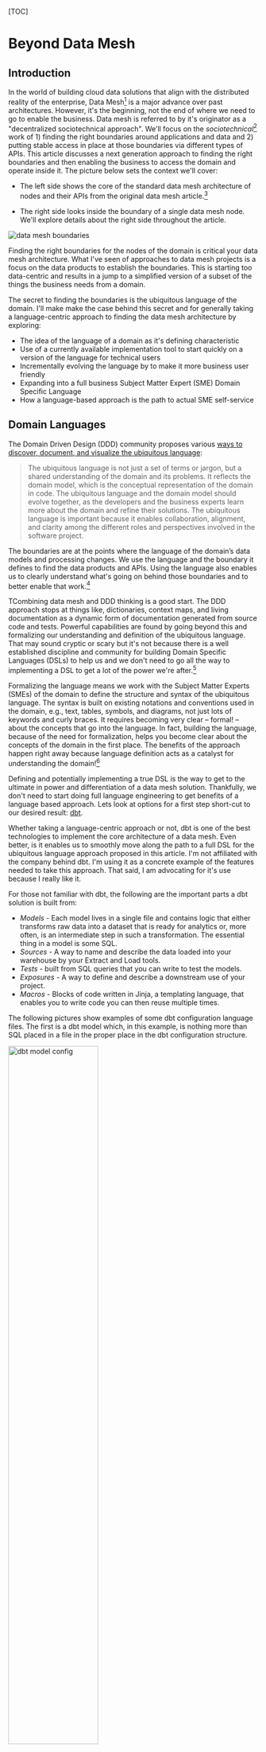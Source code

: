 [TOC]

# Beyond Data Mesh

## Introduction

In the world of building cloud data solutions that align with the distributed reality of the enterprise, Data Mesh[^data-mesh-intro] is a major advance over past architectures. However, it's the beginning, not the end of where we need to go to enable the business.  Data mesh is referred to by it's originator as a "decentralized sociotechnical approach". We'll focus on the *sociotechnical*[^sociotechnical] work of 1) finding the right boundaries around applications and data and 2) putting stable access in place at those boundaries via different types of APIs. This article discusses a next generation approach to finding the right boundaries and then enabling the business to access the domain and operate inside it. The picture below sets the context we'll cover:

- The left side shows the core of the standard data mesh architecture of nodes and their APIs from the original data mesh article.[^original-article]
- The right side looks inside the boundary of a single data mesh node. We'll explore details about the right side throughout the article.

  [^sociotechnical]: While calling it a "sociotechnical paradigm: an approach that recognizes the interactions between 
people and the technical architecture and solutions in complex organizations" in the Data Mesh book is a nice general description, I'll be referring to it as simply the data mesh architecture. 
  [^original-article]: This picture is is copied from the original article on data mesh: [Data Mesh Principles and Logical Architecture](https://martinfowler.com/articles/data-mesh-principles.html). 

  [^data-mesh-intro]: See [Data Mesh: Delivering Data-Driven Value at Scale](https://www.amazon.com/Data-Mesh-Delivering-Data-Driven-Value/dp/1492092398/ref=sr_1_1?crid=2WUIEMPCPFXWK&keywords=Data+Mesh%3A+Delivering+Data-Driven+Value+at+Scale&qid=1690809592&sprefix=data+mesh+delivering+data-driven+value+at+scale%2Caps%2C97&sr=8-1) or Starburst's [Description of a Data Mesh](https://www.starburst.io/learn/data-fundamentals/what-is-data-mesh/) and [Accelerating Your Cloud Migration Journey with a Data Mesh Architecture](accelerating-your-cloud-migration-journey-with-a-data-mesh-architecture/)

![data mesh boundaries](./images/data-mesh-boundaries.png)

Finding the right boundaries for the nodes of the domain is critical your data mesh architecture. What I've seen of approaches to data mesh projects is a focus on the data products to establish the boundaries. This is starting too data-centric and results in a jump to a simplified version of a subset of the things the business needs from a domain.  

The secret to finding the boundaries is the ubiquitous language of the domain. I'll make make the case behind this secret and for generally taking a language-centric approach to finding the data mesh architecture by exploring:
- The idea of the language of a domain as it's defining characteristic
- Use of a currently available implementation tool to start quickly on a version of the language for technical users
- Incrementally evolving the language by to make it more business user friendly
- Expanding into a full business Subject Matter Expert (SME) Domain Specific Language
- How a language-based approach is the path to actual SME self-service

## Domain Languages

The Domain Driven Design (DDD) community proposes various [ways to discover, document, and visualize the ubiquitous language](https://www.linkedin.com/advice/0/how-do-you-document-communicate-your-ubiquitous):

>The ubiquitous language is not just a set of terms or jargon, but a shared understanding of the domain and its problems. It reflects the domain model, which is the conceptual representation of the domain in code. The ubiquitous language and the domain model should evolve together, as the developers and the business experts learn more about the domain and refine their solutions. The ubiquitous language is important because it enables collaboration, alignment, and clarity among the different roles and perspectives involved in the software project.

The boundaries are at the points where the language of the domain’s data models and processing changes. We use the language and the boundary it defines to find the data products and APIs. Using the language also enables us to clearly understand what's going on behind those boundaries and to better enable that work.[^markus-on-DDD] 

[^markus-on-DDD]: For more about the intersection of DDD and the language of domains see [On the Relationship between Domain-Driven Design and Domain-Specific Languages](https://www.linkedin.com/pulse/relationship-between-domain-driven-design-languages-markus-voelter/)

TCombining data mesh and DDD thinking is a good start. The DDD approach stops at things like, dictionaries, context maps, and living documentation as a dynamic form of documentation generated from source code and tests. Powerful capabilities are found by going beyond this and formalizing our understanding and definition of the ubiquitous language.  That may sound cryptic or scary but it's not because there is a well established discipline and community for building Domain Specific Languages (DSLs) to help us and we don't need to go all the way to implementing a DSL to get a lot of the power we're after.[^DSL-community] 

[^DSL-community]: Great places to start with DSLs are this community: [Subject Matter First](https://subjectmatterfirst.org/) and the writings of this master practitioner: [the further reading list after this article](https://www.linkedin.com/pulse/relationship-between-domain-driven-design-languages-markus-voelter/) or just google for anything written by Markus Voelter.

Formalizing the language means we work with the Subject Matter Experts (SMEs) of the domain to define the structure and syntax of the ubiquitous language.  The syntax is built on existing notations and conventions used in the domain, e.g., text, tables, symbols, and diagrams, not just lots of keywords and curly braces. It requires becoming very clear – formal! – about the concepts that go into the language. In fact, building the language, because of the need for formalization, helps you become clear about the concepts of the domain in the first place. The benefits of the approach happen right away because language definition acts as a catalyst for understanding the domain![^Markus-adapted]

[^Markus-adapted]: This paragraph is taken from articles written by [Markus Voelter](https://voelter.de/index.html). 

Defining and potentially implementing a true DSL is the way to get to the ultimate in power and differentiation of a data mesh solution. Thankfully, we don't need to start doing full language engineering to get benefits of a language based approach. Lets look at options for a first step short-cut to our desired result: [dbt](https://www.getdbt.com/).

Whether taking a language-centric approach or not, dbt is one of the best technologies to implement the core architecture of a data mesh. Even better, is it enables us to smoothly move along the path to a full DSL for the ubiquitous language approach proposed in this article. I'm not affiliated with the company behind dbt. I'm using it as a concrete example of the features needed to take this approach. That said, I am advocating for it's use because I really like it. 

For those not familiar with dbt, the following are the important parts a dbt solution is built from:
- *Models* - Each model lives in a single file and contains logic that either transforms raw data into a dataset that is ready for analytics or, more often, is an intermediate step in such a transformation. The essential thing in a model is some SQL.
- *Sources* - A way to name and describe the data loaded into your warehouse by your Extract and Load tools.
- *Tests* - built from SQL queries that you can write to test the models.
- *Exposures* - A way to define and describe a downstream use of your project.
- *Macros* - Blocks of code written in Jinja, a templating language, that enables you to write code you can then reuse multiple times.

The following pictures show examples of some dbt configuration language files. The first is a dbt model which, in this example, is nothing more than SQL placed in a file in the proper place in the dbt configuration structure.

<img src="./images/dbt-model.png" alt="dbt model config" width="60%">

The next picture shows the template for the additional configuration of a model. It's just more *configuration language* in a text file. 

<img src="./images/dbt-model-properties.png" alt="dbt model config" width="40%">

Models are built by accessing the data exposed by other models or sources. A dbt solution built using this kind of configurations can be the core of a data API for a data mesh domain. You use SQL or additional dbt models to access the models defined as the data products of the domains in you data mesh. You formally create your data products by *exposing* them. Dbt has some basic features to control access, e.g., the Exposures described above, and they advancing those features rapidly. 

All of the parts of a dbt solution are specified using the same kind of file-based configuration language. This language is the first iteration of automation of our domain language. You could just use these basic out-of-the-box dbt features and implement a reasonable data mesh. All of the configuration files taken together forms a technical domain language for your data transformation and access workflows. The model specifications are the only domain specific parts created using the language. Dbt's language is a low level and business domain independent language rather than the domain specific language we aspire to. 

We need to start making an important distinction between a technical domain language and a domain language for SMEs. The critical difference in a language for SMEs is that it is as close as possible to the business language they use with technical details suppressed. While SMEs can use a technical domain language there are almost always a much smaller audience of such SMEs. We ultimately want to support the full community of SMEs by making the a language that isn't overly technical. 

## Dbt Macros as the Start of the DSL

We move to being more of a DSL through the use of dbt macros. Macros, written using dbt's Jinja features, are pieces of code that can be reused multiple times. Using macros we can build higher-level abstractions that are specific to the business domain. We do this to avoid having SMEs creating new data products need to rewrite common complex logic. Instead, we can write it once as a macro and simplify and standardize that part of the logic. Programmers look at this as simply not repeating ourselves (DRY). More important than just avoiding repetition we need to design the macros so they align with the ubiquitous language of the domain. There are significant limits to what we can do with macros and there is still a lot of dbt complexity and detail exposed. However, for the right audience, domain specific macros can still be a major step forward. 

Using this approach the architecture of a data mesh node (the right side of [the context picture](#beyond-data-mesh)) looks like the following.


<img src="./images/dbt-in-mesh-node.png" alt="dbt model config" width="75%">

The dbt configurations are executed as the logic of the domain to produce models. The exposed dbt models serve as the **D**ata API[^data-API]. That access can be via raw SQL or by creating new dbt models outside the domain boundary that use a data product.   

  [^data-API]: In the data mesh pictures, APIs with a 'D' are Data APIs. Those with an 'O' are operational or other types of APIs.

## Adding Metrics to the Language 

The next step along the path to a DSL is already part of dbt: the [dbt Semantic Layer](https://www.getdbt.com/blog/dbt-semantic-layer-whats-next/). "The dbt Semantic Layer allows data teams to centrally define essential business metrics like revenue, customer, and churn in the modeling layer (your dbt project) for consistent self-service within downstream data tools like BI and metadata management solutions. The dbt Semantic Layer provides the flexibility to define metrics on top of your existing models and then query those metrics and models in your analysis tools of choice."[^dbt-semantic-layer]. This layer is a language for defining metrics. Dbt talks about its value from the technical perspective. We're looking at it as another part of our domain specific language. The business surely includes a lot in their ubiquitous language about the metrics, e.g., how are they named, how are they calculated, how do they evolve over time and where are they used. The following shows an example of a metric defined in the dbt language.

TODO: decide if 'customer' is a good example of a metric in the above.

<img src="./images/dbt-metric-example.png" alt="example metric" width="70%">


The following shows how the semantic layer fits into business use.


<img src="./images/dbt-sl-architecture.png" alt="dbt semantic layer architecture" width="50%">

Examples of the kinds of metrics that can be expressed in the language:

- Expressions, e.g., `transactions – cancellations`
- Ratios, e.g., revenue per customer
- Cumulative Metrics, e.g., weekly active users
- Aggregation types, e.g., sum_boolean and percentile TODO: get better example of aggregation types

I see the value of a central definition of metrics in a semantic layer as transformative for a business. It will have dramatic effects on standardizing everything from basic BI reporting to the most advanced AI. The fact that the business can now see and configure the definition is a big part of this transformation. 

Similar to the previously introduced parts of dbt, even the metrics language is low level and generic rather when compared to the what SMEs use the ubiquitous language do describe metrics. However, once the metrics are defined, using them in combination with the domain specific dbt macros is a significant step forward. 

  [^dbt-semantic-layer]: See: https://docs.getdbt.com/docs/use-dbt-semantic-layer/dbt-semantic-layer

## A Full DSL

There are limits to how well we can model the ubiquitous language of the business using dbt or similar generic tools. Our ability to really model the language becomes possible when we formalize[^formalize] our understanding of the language of the domain as a DSL[^yet-another-attempt]. With the infrastructure of something like dbt we can have the DSL generate dbt configurations that do what the semantics of the DSL specify. The DSL isn't limited to just generating dbt. It would generate whatever is needed to perform the DSL statements. The following figure introduces the what the architecture would look like when we introduce a full DSL.

<img src="./images/intro-to-dsl-architecture.png" alt="full DSL architecture" width="60%">

The following are concrete examples of formalization of the language of the domain from my recent projects. The examples go from simple and more technical language structures to more complex and domain specific:

  [^formalize]: This article gets into the details of the formalization needed to know [When is something a (domain-specific) language?](https://www.linkedin.com/pulse/when-something-domain-specific-language-markus-voelter/)
  
  [^yet-another-attempt]: For more insight into what a DSLs and some additional examples see: [Yet another attempt at explaining Domain Specific Languages](https://www.linkedin.com/pulse/yet-another-attempt-explaining-domain-specific-markus-voelter/).

### Data Vault Creation and Evolution Example

A data vault[^data-vault] is a great data structure for use inside domains of the data mesh. Covering data vaults requires a separate article. For this example, just consider the vault to be a complex relational database structure that is used to organize the data into a kind of graph build from Hubs, Satellites, and Links. Creating and modifying data vaults was a common task on multiple of my projects. This example can be considered a *technical* DSL used by specialists responsible for loading the data. Initially, setting up the vaults was the domain of the modeling team, over time the SMEs started to propose the structures and talk in terms of the DSL when describing the data they wanted to access. We implemented a DSL for creation or change of a vault via a series of one line statements, e.g., the following is a simple examples that set up a hub and then does a data quality check to verify it worked:

![hub instruction](./images/hub-instruction.png)

![dq instruction](./images/dq-instruction.png)

In this example we didn't generate raw dbt configurations. Instead we used a the dbt vault extension [AutomateDV](https://automate-dv.com/)[^dbt-vault] to simplify the implementation. Such a tool can be considered yet another generic technical DSL layer on top of dbt. A DSL was needed here because even using this extension was too technical. Using the extension took too much effort to use and test even for a dbt expert.Our modelers barely understood dbt but their language matched the new DSL. 

### Clinical Trial Data Mapping and Transformation Example

There are SMEs who's job is to load and convert clinical trial data from arbitrary input formats to an industry standard format. They need to do custom versions of this for every clinical trial project and then deal with a series of changes. We implemented a language to express the mappings and transformations where SQL was only used in very special cases. An example of the kinds of high-level domain specific instructions are those for processing data from laboratory tests which converts multiple laboratory values in a horizontal data layout, pivots it to be vertical as required by the standard and automatically deals with standard conversion tables and normal range checking. While you may not understand the details of this, describing how to do this is a central part of the ubiquitous language of clinical trail data. It typically requires detailed specifications that are then implemented as custom ETL or complex SQL. We implemented a single instruction, e.g., 

> `Lab Stack("WBC","WHITE BLOOD CELL COUNT","HEMATOLOGY","","BLOOD",LBHLAB,GEND,WBCRES,WBCU_)`

A clinical data conversion SME would read this like a sentence because the parameters are in an expected order of the domain when working with this type of data. This is a simple single instruction. We also have sequences of instructions that work as a unit, e.g., *Nesting* is the ability to use instructions within each other to provide seamless transformations while eliminating the need for temporary variables. We implemented a large set of interlocking statements like this that allowed a SME to perform their entire job. Each statement generated dbt configurations and additional code and then our runtime system executed it. 


  [^data-vault]: See https://www.data-vault.co.uk/what-is-data-vault/ or google 'data vault' to see the massive amount of information available about it. 
  [^dbt-vault]: We used an earlier version of it called dbt-vault. It may have become easier to configure since then. What's important is the example of hiding technical details from the SMEs by wrapping it with a DSL. An important benefit of a tool evolution like this, discussed later in this article, is that the DSL isolates you from the tech changes, see:  write section on tech evolution. TODO: investigate whether it's more DSL in the new version.

### Full Clinical Trial Specification Example

Both of the above DSL examples were *relatively* simple languages because their scope was relatively small and they were relatively technical. They were substantially easier to implemented because they were a layer on top of dbt. A tool like dbt is ideal for DSL creation because it is text based (a.k.a. configuration-as-code). The DSL then generates the dbt configuration files[^generate-more-than-dbt]. The focus can be on creating the language of the domain rather than that plus deep technical challenges related to making it possible to execute the DSL instructions. Next, I'll briefly describe another example that doesn't use dbt but supports a much richer domain at a much more domain specific level. 

Clinical trails are done to evaluate new drugs. They always start with writing a scientific specification of the evaluation called a *Clinical Protocol*. We built a DSL that enables the SMEs that specify data collection, calculations, workflows, and reports to be run on specialized clinical trial software systems. The following show examples of the language for defining these configurations.

The following shows[^clario-mps-talk] an example of how a DSL can look like a form but still contain complex domain specific instructions. For example there are multiple expressions in the fields that reference data in other parts of the DSL, e.g., "First Scheduled" is defined as "Activation Completion + 6 days". These expressions can be arbitrary complex and the user is guided so that they only create valid expressions while still just typing. 

![form example](./images/visit-example.png)

The following shows a more complex DSL structure for defining when patients move through the phases of the clinical trial, e.g., they move when specific expressions about the eligibility criteria evaluate to true. The implementation of this is essentially a state transition diagram. While we have the capability to build a pure state transition DSL, we instead used the language of the SMEs in the domain. Notice that the word 'event' has a red squiggle under it. This is an example of a rich IDE that detects inconsistencies in the language as the user types and shows them as errors.

![disposition example](./images/disposition-example.png)

A DSL with this level of complexity requires more infrastructure than just a way to generate dbt files. In this case the runtime that needed to be configured is made up of many separate systems each different and each evolving what they support at different rates.  Luckily, there are powerful tools available for building DSLs of this complexity, the tool spectrum spans [MPS](https://www.jetbrains.com/mps/), the best tool for a comprehensive DSL, the family of tools supporting the [Language Server Protocol](https://microsoft.github.io/language-server-protocol/), and the language parser frameworks available in virtually every modern language.[^MPS] 

  [^MPS]: Getting into DSL technology requires a separate article. Some great places to start are looking at [MPS](https://www.jetbrains.com/mps/) and [LIonWeb](https://github.com/lionweb-org/)

  [^generate-more-than-dbt]: It's never a simple as just generating dbt config files but that is the majority of what is generated. Other things like database DDL, blocks of shell scripts or python code are also generated to fill gaps between tools like dbt.

  [^clario-mps-talk]: These examples are taken from a presentation [by Clario at a DSL conference](https://www.youtube.com/watch?v=zag7hkaHWD0&list=PLQ176FUIyIUZ6e7lGYfyzYlnNkZiB2n9v&index=9).

## The Spectrum of Domain Languages

How far to go on the spectrum of domain languages depends on the domain. A full DSL is appropriate when the work of specifying a solution meets the following criteria[^criteria]:

- Has complex rules, data, and processes and if the work of specification is dominated by business considerations rather than technical details 
- Is repeated frequently by different SMEs in the domain 

This level of work justifies the extra implementation effort for a full DSL. That work could be inside a single domain or across a closely related set of domains. When considering the boundary of the language don't get trapped into thinking that a domain is a simple flat structure. Domains are almost always a hierarchy containing sub-domains. Modeling the data mesh nodes and the languages they use needs to consider what level in the hierarchy of domains is the right place to establish the boundary to best serve the business needs. 

Examples of applying this rule for deciding if a full DSL is justified:

- The above example of of specifying and automating the execution of the data collection and processing of a Clinical Trial justifies a full DSL because every trial is unique, the specification is dominated by the combination of how the science drives the technical details, and many trials are run in a year. 
- Specifying the tax rules for a country. The rules are complex, they change across each year so must be re-specified, and the specification is dominated by a mix of business and human complexity.[^tax-dsl] 
- Specifying the data products, analytics, metrics, and BI reports for a financial product. If the specification changes for every customer in complex ways and lots of new customers are setup regularly. 

  [^tax-dsl]: A video about the Dutch Tax Administrations DSL https://www.youtube.com/watch?v=_-XMjfz3RcU. This article also covers it as one of the DSL examples: https://www.infoq.com/articles/why-dsl-collection-anecdotes/

A situation that might justify a full DSL even if the above criteria aren't met is if there is a lot of experimentation needed to find the right version of the configuration, e.g., as part of a rapid selling process the spec needs to be evolved and simulated. 

A domain language effort can start with the generic out-of-the-box domain language features of a tool like dbt and over time evolve to a full DSL. 

How does buying a vendor solution fit into the DSL building decision? Vendor products need to be generic rather than domain specific so their target market size justifies their business. There are surely domain specific products, e.g., a product targeting clinical trials or financial investment products. Products always struggle with being domain specific enough to exactly match the organization and function of your business domains. Even the *configurable* or *programmable* products I've worked with over the years are rarely customizable enough to become truly domain specific without contorting them to the point where there is a major struggle to maintain them. Those that do offer configuration should be on the path to the ideal configuration via a DSL. When considering products which are on the configurability path, favor those that enable you to add your business specific specification via something like a DSL, e.g., products that are based on configuration-as-code like dbt. 

  [^criteria]: If you want a more precise discussion see: [Is a DSL suitable for you?](https://voelter.de/doyouneedone.html)

## Data Mesh APIs

The previous sections focused on how dbt or an DSL that extends dbt would serve the Data APIs. We haven't talked about how to implement the regular API, e.g., http REST calls to retrieve data or do other processing.[^operational-api] These are the APIs labeled with 'O' in the following figure. It is my believe that there is a deep problem with the current state of APIs and how clients use them, especially when we are trying for strong domain boundaries. APIs typically do one, rather restricted thing, e.g., retrieve some data possibly filtered, store some data, launch some processing. Ideally the APIs match the part of the language of the domain that we want to expose to clients. Current technology doesn't allow an API to do the kind of rich semantic operations that the ubiquitous language supports. The client needs to string together API calls to do something like select some data, transform it, calculate something, format it, and bring back the right subset of the results. I'm not talking about just SQL statements. I'm talking about doing interesting things in the ubiquitous language. DSLs offer a novel way to define APIs that solve this problem.

[^operational-api]: The data mesh literature calls the APIs labeled as 'O' in the diagrams the 'operational' APIs. In this article I'm considering the 'D' APIs to be the database access to data-products via SQL and the http style access via the 'O' APIs. 

<img src="./images/intro-to-dsl-architecture.png" alt="full DSL architecture" width="70%">

In a DSL-based architecture, the API accepts a group of statements in the domain language, executes them and returns the results. This has benefits including:
- The client gets to fully express the full set of semantic actions they want to perform in the language instead of a series of separate API calls
- The language is part of the domain boundary because clients can't do anything that the language doesn't support. Making traditional API calls allows more extensive data extraction and manipulation without these limits.
- Only one API that accepts the language need be implemented[^language-based-api-limits]

  [^language-based-api-limits]: Yes there will potentially need to be different APIs for different aspects or sub-sets of the language. I'm exaggerating for impact. 

As discussed in earlier sections, there are multiple levels of language when using dbt. The out-of-the-box, the addition of macros, and the addition of the semantic layer. Each can be directly exposed as a data API, e.g., expose an API that is just the dbt models serving as data products. The APIs can get richer as the implementation of the data mesh evolves eventually having an API that accepted the full DSL. 

###  DSL Inside vs. Outside the Domain

It may be necessary to formalized two kinds of ubiquitous languages:
- the language used to do the work inside the domain boundary
- the language used by clients to interact with the domain

The language inside the domain can express operating on all the internal capabilities and data. External clients may be much more restricted in what they can access or do. When focused on the data mesh you are most likely to start with the client language, e.g., how to they interact with the data products. 

## Everyone Wants a Self-Service Architecture

I'm not talking about self-service via infrastructure-as-a-service that enables delivery teams or advanced users. I mean self service to access and use the data and processing of a domain. Few have credibly attained this kind of *self-service*  and there is little agreement on how attain it: low-code/no-code, drag-and-drop UIs, AI/ML, Citizen Data Scientists, etc. I define self-service as the ability of the users to create *executable solutions* in or from the domain without the IT team doing a software development cycle. The *solution* can be as simple as getting access to existing data and using it to create new data or as elaborate as building a new application. With any of the dbt intermediate architectures described above in place,  self-service is enabled for technically capable SMEs. With a full DSL in place we attain elaborate self-service for a much wider audience of SMEs. For example, a data analyst could:
- Define new data models inside the domain 
- Use those domains to create a new data product to expose to other analysts
- Use the internal or data product models to define a new metric and expose that

If we don't attain these levels of self service we will never break out of the cycle of always being behind the business demands. Even more important, the right *solutions* will be built because the SMEs won't make mistakes on what to build they way it that so frequently happens in a standard IT software dev cycle. The [Subject Matter First](https://subjectmatterfirst.org/) manifesto covers this in detail.  

If we allow business users to build their own *solutions*, it needs to be done at level equivalent to an IT solution. This means real support for: 
- Testing - before it can be used in production the analyst built solution needs to be tested. Dbt includes test automation and data quality checking as part of its language. Part of building a real DSL must include either including and integrating the dbt testing features or, ideally, having domain specific ways to test.
- Governance - before it can be moved to production impacts must be understood and managed, versioning must be supported, updates to metadata documentation must be done. Dbt includes a promotion process the supports moving new solution elements from dev to production, it supports versioning (and major extensions to versioning are coming soon), documentation is automatically produced.

A full DSL typically includes an integrated editing and testing tool, e.g., an IDE style tool that is specific to the DSL. This level of DSL support dramatically enhances the self service. 

## Closing Remarks 

As we model the language of the domains of our data mesh we can move along the following path:

- Use an out-of-the-box generic DSL style tool like dbt. 
- Expand to use more features of the tool, potentially in combination with other tools, e.g., use of the semantic layer language of dbt potentially in combination with another tool to do more advanced data quality checking, e.g, [Great-Expectations](https://greatexpectations.io/)
- Introduce a DSL. Frequently the first DSL tends to be more technical
- Expand the DSL to be more targeted at the SMEs of the domain. (Ideally you'd skip the previous step of building the more technical and start your DSL work here.)
- Expand to more comprehensive DSLs covering different domains.

You need not create a unique DSL for every domain, especially in the early part of the journey. There are almost certainly common data structures and operations shared by domains, e.g., basic things like how you create your data-products, that could be supported by a common DSL. For example every data product likely needs common ways to express:
- Data quality constraints
- Retention
- Tests
- Access policies
- API characteristics

To the members of the data mesh community: Hopefully you are already focused on the ubiquitous language and the ideas in this article either support what you are already doing or encourage you to consider a more language-centric approach.

To the members of the DSL community: We need to consider working in domains where the traditional criteria for investing in a DSL may not be met. Instead we should investigate how our techniques can accelerate architectures like data mesh where there is a massive industry focus. 

To anyone doing a data technology upgrade, consider a data mesh architecture driven by a language-centric approach.

# Appendix

 TODO: decide if this material is needed and so should be completed.
 
## Full Architecture Example

 Consider adding this or a variation on it as an example of a full architecture for a domain.

![clin-ops-arch](./images/clin-ops-architecture.png)

## DSLs Isolate Tech Evolution

Describe how have a DSL isolates the business from technology changes, makes porting possible, ...

## DSLs and ChatGTP-LLMs

DSLs are an ideal way to use LLMs and ChatGTP to generate code that a business SME can actually understand, see:

- [Are DSLs the catalyst for making AI-based programming practical?](https://www.linkedin.com/pulse/dsls-catalyst-making-ai-based-programming-practical-markus-voelter/?trk=pulse-article)
- [Demo of DSL Code Generated by ChatGTP](https://github.com/markusvoelter/chatGPTDemo/tree/main)
- [AI-based Prose Programming for Subject Matter Experts: Will this work?]() By Markus Voelter; will be published shortly.

## Bounded Domains is Data Mesh++

The first sentence in the data mesh book is: "Data mesh is a decentralized sociotechnical approach to share, access, and manage analytical data". The architecture needs to be about more than just the data.  It needs to cover all the systems not just the new ones on a cloud platform dedicated to data access and analytics. It needs to be an Enterprise Architecture pattern. Instead of a Data Mesh architecture we want to have a Bounded Domains architecture. TODO: copy material from original bounded domains article.

This is where we revisit the question about applications in the domain vs. just data mentioned earlier in the article. In the data mesh implementations I've seen, it's mostly been the applications as external data sources to a cloud-based data mesh. I feel we need to take a more whole-enterprise view of the bounded domains that makeup the data mesh so the applications should sometimes be inside.
